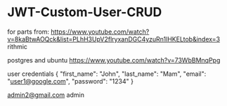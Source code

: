 # JWT-Custom-User-CRUD
for parts from:
https://www.youtube.com/watch?v=8kaBtwAOQck&list=PLhH3UpV2flryxanDGC4yzuRn1lHKELtob&index=3
rithmic

postgres and ubuntu
https://www.youtube.com/watch?v=73WbBMnqPpg

user credentials
{
    "first_name": "John",
    "last_name": "Mam",
    "email": "user1@google.com",
    "password": "1234"
}

admin2@gmail.com
admin